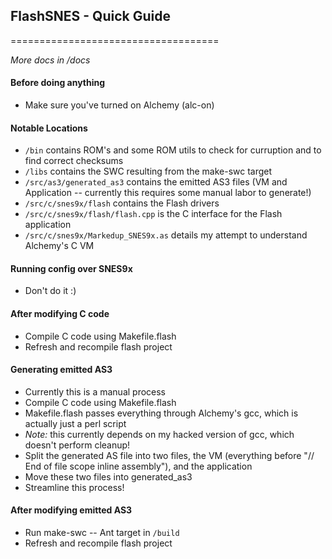 ## FlashSNES - Quick Guide ##
====================================

*More docs in /docs*


#### Before doing anything ####
  - Make sure you've turned on Alchemy (alc-on)


#### Notable Locations ####
  - `/bin` contains ROM's and some ROM utils to check for curruption and to find correct checksums
  - `/libs` contains the SWC resulting from the make-swc target
  - `/src/as3/generated_as3` contains the emitted AS3 files (VM and Application -- currently this requires some manual labor to generate!)
  - `/src/c/snes9x/flash` contains the Flash drivers
  - `/src/c/snes9x/flash/flash.cpp` is the C interface for the Flash application
  - `/src/c/snes9x/Markedup_SNES9x.as` details my attempt to understand Alchemy's C VM
 

#### Running config over SNES9x ####
  - Don't do it :)
 

#### After modifying C code ####
  - Compile C code using Makefile.flash
  - Refresh and recompile flash project
 

#### Generating emitted AS3 ####
  - Currently this is a manual process
  - Compile C code using Makefile.flash
  - Makefile.flash passes everything through Alchemy's gcc, which is actually just a perl script
  - *Note:* this currently depends on my hacked version of gcc, which doesn't perform cleanup!
  - Split the generated AS file into two files, the VM (everything before "// End of file scope inline assembly"), and the application
  - Move these two files into generated_as3
  - Streamline this process!
 

#### After modifying emitted AS3 ####
  - Run make-swc -- Ant target in `/build`
  - Refresh and recompile flash project